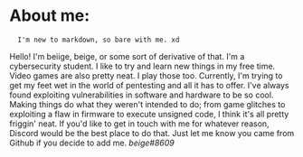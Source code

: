 # About me:

      I'm new to markdown, so bare with me. xd

Hello! I'm beiige, beige, or some sort of derivative of that. I'm a cybersecurity student. I like to try and learn new things in my free time. Video games are also pretty
neat. I play those too. Currently, I'm trying to get my feet wet in the world of pentesting and all it has to offer. I've always found exploiting vulnerabilities in 
software and hardware to be so cool. Making things do what they weren't intended to do; from game glitches to exploiting a flaw in firmware to execute unsigned code, I
think it's all pretty friggin' neat. If you'd like to get in touch with me for whatever reason, Discord would be the best place to do that. Just let me know you came from
Github if you decide to add me.
*beige#8609*
